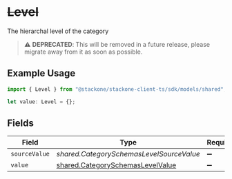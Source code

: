 # ~~Level~~

The hierarchal level of the category

> :warning: **DEPRECATED**: This will be removed in a future release, please migrate away from it as soon as possible.

## Example Usage

```typescript
import { Level } from "@stackone/stackone-client-ts/sdk/models/shared";

let value: Level = {};
```

## Fields

| Field                                                                                       | Type                                                                                        | Required                                                                                    | Description                                                                                 |
| ------------------------------------------------------------------------------------------- | ------------------------------------------------------------------------------------------- | ------------------------------------------------------------------------------------------- | ------------------------------------------------------------------------------------------- |
| `sourceValue`                                                                               | *shared.CategorySchemasLevelSourceValue*                                                    | :heavy_minus_sign:                                                                          | N/A                                                                                         |
| `value`                                                                                     | [shared.CategorySchemasLevelValue](../../../sdk/models/shared/categoryschemaslevelvalue.md) | :heavy_minus_sign:                                                                          | N/A                                                                                         |